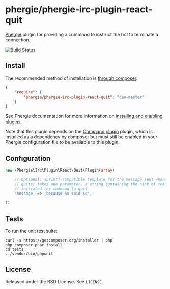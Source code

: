 # phergie/phergie-irc-plugin-react-quit

[Phergie](http://github.com/phergie/phergie-irc-bot-react/) plugin for providing a command to instruct the bot to terminate a connection.

[![Build Status](https://secure.travis-ci.org/phergie/phergie-irc-plugin-react-quit.png?branch=master)](http://travis-ci.org/phergie/phergie-irc-plugin-react-quit)

## Install

The recommended method of installation is [through composer](http://getcomposer.org).

```JSON
{
    "require": {
        "phergie/phergie-irc-plugin-react-quit": "dev-master"
    }
}
```

See Phergie documentation for more information on
[installing and enabling plugins](https://github.com/phergie/phergie-irc-bot-react/wiki/Usage#plugins).

Note that this plugin depends on the
[Command plugin](https://github.com/phergie/phergie-irc-plugin-react-command)
plugin, which is installed as a dependency by composer but must still be
enabled in your Phergie configuration file to be available to this plugin.

## Configuration

```php
new \Phergie\Irc\Plugin\React\Quit\Plugin(array(

    // Optional: sprintf-compatible template for the message sent when the bot
    // quits; takes one parameter, a string containing the nick of the user who
    // initiated the command to quit
    'message' => 'because %s said so',

))
```

## Tests

To run the unit test suite:

```
curl -s https://getcomposer.org/installer | php
php composer.phar install
cd tests
../vendor/bin/phpunit
```

## License

Released under the BSD License. See `LICENSE`.
